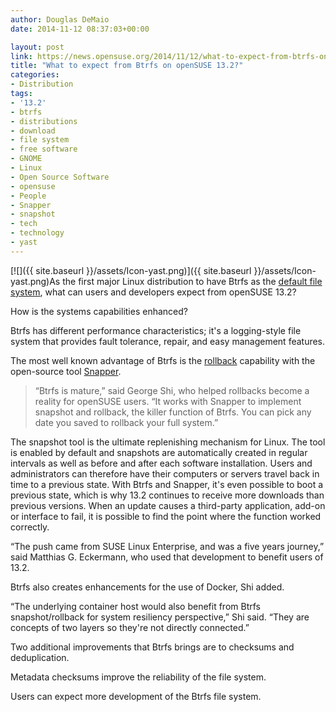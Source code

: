 ```yaml
---
author: Douglas DeMaio
date: 2014-11-12 08:37:03+00:00

layout: post
link: https://news.opensuse.org/2014/11/12/what-to-expect-from-btrfs-on-opensuse-13-2/
title: "What to expect from Btrfs on openSUSE 13.2?"
categories:
- Distribution
tags:
- '13.2'
- btrfs
- distributions
- download
- file system
- free software
- GNOME
- Linux
- Open Source Software
- opensuse
- People
- Snapper
- snapshot
- tech
- technology
- yast
---
```

[![]({{ site.baseurl }}/assets/Icon-yast.png)]({{ site.baseurl }}/assets/Icon-yast.png)As the first major Linux distribution to have Btrfs as the [default file system](http://doc.opensuse.org/products/draft/SLES/SLES-storage_sd_draft/filesystems.html), what can users and developers expect from openSUSE 13.2?

How is the systems capabilities enhanced?

Btrfs has different performance characteristics; it's a logging-style file system that provides fault tolerance, repair, and easy management features.

The most well known advantage of Btrfs is the [rollback](http://snapper.io/2014/04/29/rollback.html) capability with the open-source tool [Snapper](http://snapper.io/).


<blockquote>“Btrfs is mature,” said George Shi, who helped rollbacks become a reality for openSUSE users. “It works with Snapper to implement snapshot and rollback, the killer function of Btrfs. You can pick any date you saved to rollback your full system.”</blockquote>


<!-- more -->The snapshot tool is the ultimate replenishing mechanism for Linux. The tool is enabled by default and snapshots are automatically created in regular intervals as well as before and after each software installation. Users and administrators can therefore have their computers or servers travel back in time to a previous state. With Btrfs and Snapper, it's even possible to boot a previous state, which is why 13.2 continues to receive more downloads than previous versions. When an update causes a third-party application, add-on or interface to fail, it is possible to find the point where the function worked correctly.

“The push came from SUSE Linux Enterprise, and was a five years journey,” said Matthias G. Eckermann, who used that development to benefit users of 13.2.

Btrfs also creates enhancements for the use of Docker, Shi added.

“The underlying container host would also benefit from Btrfs snapshot/rollback for system resiliency perspective,” Shi said. “They are concepts of two layers so they're not directly connected.”

Two additional improvements that Btrfs brings are to checksums and deduplication.

Metadata checksums improve the reliability of the file system.

Users can expect more development of the Btrfs file system.		

